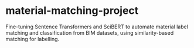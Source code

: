 # material-matching-project
Fine-tuning Sentence Transformers and SciBERT to automate material label matching and classification from BIM datasets, using similarity-based matching for labelling.
